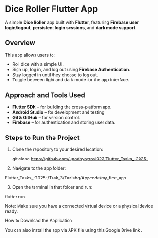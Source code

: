 # Dice Roller Flutter App

A simple **Dice Roller** app built with **Flutter**, featuring **Firebase user login/logout**, **persistent login sessions**, and **dark mode support**.

## Overview

This app allows users to:  
- Roll dice with a simple UI.  
- Sign up, log in, and log out using **Firebase Authentication**.  
- Stay logged in until they choose to log out.  
- Toggle between light and dark mode for the app interface.

## Approach and Tools Used

- **Flutter SDK** – for building the cross-platform app.  
- **Android Studio** – for development and testing.  
- **Git & GitHub** – for version control.  
- **Firebase** – for authentication and storing user data.

## Steps to Run the Project

1. Clone the repository to your desired location:  
   
   git clone https://github.com/upadhyayravi023/Flutter_Tasks_-2025-
2. Navigate to the app folder:

Flutter_Tasks_-2025-/Task_3/Tanishq/Appcode/my_first_app

3. Open the terminal in that folder and run:

flutter run

Note: Make sure you have a connected virtual device or a physical device ready.


How to Download the Application

You can also install the app via APK file using this Google Drive link
.
